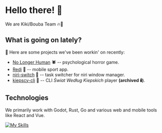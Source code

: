 # Hello there! 👋

We are Kiki/Bouba Team 🔥🤪

## What is going on lately?

👷 Here are some projects we've been workin' on recently:
- [No Longer Human](https://github.com/Kiki-Bouba-Team/No-Longer-Human) 🕷️ -- psychological horror game.
- [Redi](https://github.com/Kiki-Bouba-Team/redi) 🏃 -- mobile sport app.
- [niri-switch](https://github.com/Kiki-Bouba-Team/niri-switch) 🦀 -- task switcher for niri window manager.
- [kiepscy-cli](https://github.com/Kiki-Bouba-Team/kiepscy-cli) 🐹 -- CLI _Świat Według Kiepskich_ player **(archived 🕯️)**.

## Technologies

We primarily work with Godot, Rust, Go and various web and mobile tools like React and Vue.

[![My Skills](https://skillicons.dev/icons?i=godot,vue,react,rust,go&theme=light)](https://skillicons.dev)
